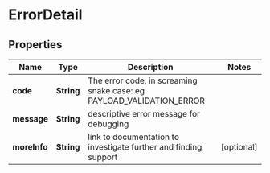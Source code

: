 
# ErrorDetail

## Properties
Name | Type | Description | Notes
------------ | ------------- | ------------- | -------------
**code** | **String** | The error code, in screaming snake case: eg PAYLOAD_VALIDATION_ERROR | 
**message** | **String** | descriptive error message for debugging | 
**moreInfo** | **String** | link to documentation to investigate further and finding support |  [optional]



